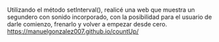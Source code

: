 Utilizando el método setInterval(), realicé una web que muestra un segundero con sonido incorporado, con la posibilidad para el usuario de darle comienzo, frenarlo y volver a empezar desde cero.
https://manuelgonzalez007.github.io/countUp/
